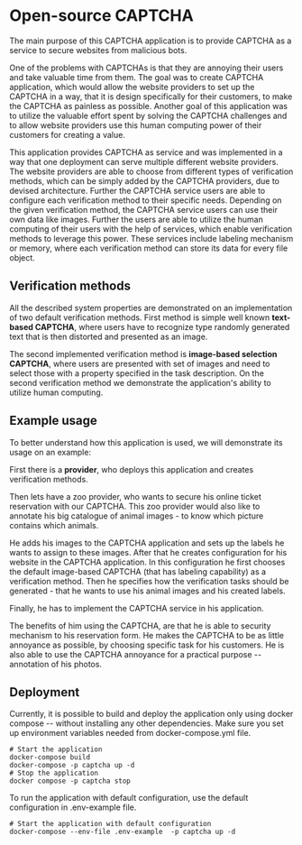 # Open-source CAPTCHA

The main purpose of this CAPTCHA application is to provide CAPTCHA as a service to secure websites from malicious bots.

One of the problems with CAPTCHAs is that they are annoying their users and take valuable time from them.
The goal was to create CAPTCHA application, which would allow the website providers to set up the CAPTCHA in a way, that it is design specifically for their customers, to make the CAPTCHA as painless as possible.
Another goal of this application was to utilize the valuable effort spent by solving the CAPTCHA challenges and to allow website providers use this human computing power of their customers for creating a value.

This application provides CAPTCHA as service and was implemented in a way that one deployment can serve multiple different website providers. The website providers are able to choose from different types of verification methods, which can be simply added by the CAPTCHA providers, due to devised architecture. Further the CAPTCHA service users are able to configure each verification method to their specific needs. Depending on the given verification method, the CAPTCHA service users can use their own data like images. Further the users are able to utilize the human computing of their users with the help of services, which enable verification methods to leverage this power. These services include labeling mechanism or memory, where each verification method can store its data for every file object.

## Verification methods

All the described system properties are demonstrated on an implementation of two default verification methods.
First method is simple well known **text-based CAPTCHA**, where users have to recognize type randomly generated text that is then distorted and presented as an image.

The second implemented verification method is **image-based selection CAPTCHA**, where users are presented with set of images and need to select those with a property specified in the task description. On the second verification method we demonstrate the application's ability to utilize human computing.

## Example usage
To better understand how this application is used, we will demonstrate its usage on an example:

First there is a **provider**, who deploys this application and creates verification methods.

Then lets have a zoo provider, who wants to secure his online ticket reservation with our CAPTCHA. This zoo provider would also like to annotate his big catalogue of animal images - to know which picture contains which animals.

He adds his images to the CAPTCHA application and sets up the labels he wants to assign to these images.
After that he creates configuration for his website in the CAPTCHA application. In this configuration he first chooses the default image-based CAPTCHA (that has labeling capability) as a verification method. Then he specifies how the verification tasks should be generated - that he wants to use his animal images and his created labels.

Finally, he has to implement the CAPTCHA service in his application.

The benefits of him using the CAPTCHA, are that he is able to security mechanism to his reservation form. He makes the CAPTCHA to be as little annoyance as possible, by choosing specific task for his customers. He is also able to use the CAPTCHA annoyance for a practical purpose -- annotation of his photos.


## Deployment

Currently, it is possible to build and deploy the application only using docker compose -- without installing any other dependencies. Make sure you set up environment variables needed from docker-compose.yml file.

```
# Start the application
docker-compose build
docker-compose -p captcha up -d
# Stop the application
docker compose -p captcha stop
```

To run the application with default configuration, use the default configuration in .env-example file.

```
# Start the application with default configuration
docker-compose --env-file .env-example  -p captcha up -d
```
